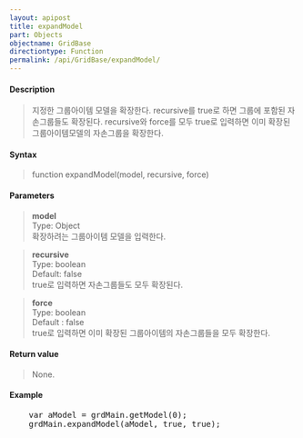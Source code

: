 ```yaml
---
layout: apipost
title: expandModel
part: Objects
objectname: GridBase
directiontype: Function
permalink: /api/GridBase/expandModel/
---
```



#### Description

> 지정한 그룹아이템 모델을 확장한다. recursive를 true로 하면 그룹에 포함된 자손그룹들도 확장된다. recursive와 force를 모두 true로 입력하면 이미 확장된 그룹아이템모델의 자손그룹을 확장한다.  

#### Syntax

> function expandModel(model, recursive, force)  

#### Parameters

> **model**  
> Type: Object  
> 확장하려는 그룹아이템 모델을 입력한다.  

> **recursive**  
> Type: boolean  
> Default: false  
> true로 입력하면 자손그룹들도 모두 확장된다.  

> **force**  
> Type: boolean  
> Default : false  
> true로 입력하면 이미 확장된 그룹아이템의 자손그룹들을 모두 확장한다.  

#### Return value

> None.  

#### Example

<pre class="prettyprint">
    var aModel = grdMain.getModel(0); 
    grdMain.expandModel(aModel, true, true);
</pre>

